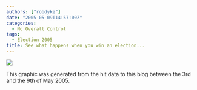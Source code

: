 ```yaml
---
authors: ["robdyke"]
date: "2005-05-09T14:57:00Z"
categories:
  - No Overall Control
tags:
  - Election 2005
title: See what happens when you win an election...
---
```

![](http://www.comwifinet.com/sarah_teather_mp/daily03may09may.png)

This graphic was generated from the hit data to this blog between the 3rd and the 9th of May 2005.
